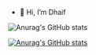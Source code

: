 - 👋 Hi, I’m Dhaif



![Anurag's GitHub stats](https://github-readme-stats.vercel.app/api?username=DevDhaif&count_private=true&show_icons=true&theme=react)






[![Anurag's GitHub stats](https://github-readme-stats.vercel.app/api?username=DevDhaif&count_private=true&theme=react)](https://github.com/anuraghazra/github-readme-stats)

